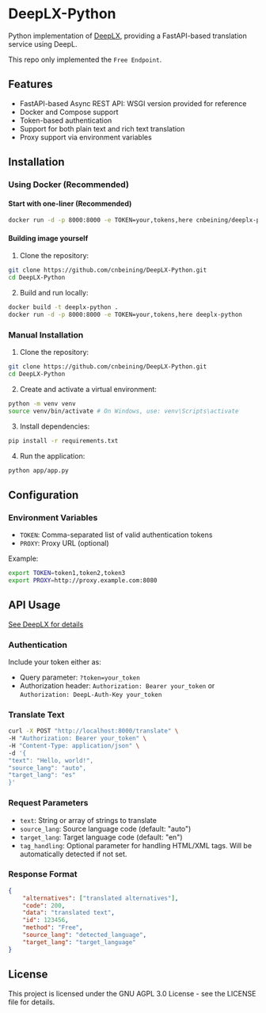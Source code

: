 # DeepLX-Python

Python implementation of [DeepLX](https://github.com/OwO-Network/DeepLX), providing a FastAPI-based translation service using DeepL.

This repo only implemented the `Free Endpoint`.

## Features

- FastAPI-based Async REST API: WSGI version provided for reference
- Docker and Compose support
- Token-based authentication
- Support for both plain text and rich text translation
- Proxy support via environment variables

## Installation

### Using Docker (Recommended)

#### Start with one-liner (Recommended)

```bash
docker run -d -p 8000:8000 -e TOKEN=your,tokens,here cnbeining/deeplx-python:latest
```

#### Building image yourself

1. Clone the repository:

```bash
git clone https://github.com/cnbeining/DeepLX-Python.git
cd DeepLX-Python
```

2. Build and run locally:

```bash
docker build -t deeplx-python .
docker run -d -p 8000:8000 -e TOKEN=your,tokens,here deeplx-python
```

### Manual Installation

1. Clone the repository:

```bash
git clone https://github.com/cnbeining/DeepLX-Python.git
cd DeepLX-Python
```

2. Create and activate a virtual environment:

```bash
python -m venv venv
source venv/bin/activate # On Windows, use: venv\Scripts\activate
```

3. Install dependencies:

```bash
pip install -r requirements.txt
```

4. Run the application:

```bash
python app/app.py
```

## Configuration

### Environment Variables

- `TOKEN`: Comma-separated list of valid authentication tokens
- `PROXY`: Proxy URL (optional)

Example:

```bash
export TOKEN=token1,token2,token3
export PROXY=http://proxy.example.com:8080
```

## API Usage

[See DeepLX for details](https://deeplx.owo.network/endpoints/free.html)

### Authentication

Include your token either as:

- Query parameter: `?token=your_token`
- Authorization header: `Authorization: Bearer your_token` or `Authorization: DeepL-Auth-Key your_token`

### Translate Text

```bash
curl -X POST "http://localhost:8000/translate" \
-H "Authorization: Bearer your_token" \
-H "Content-Type: application/json" \
-d '{
"text": "Hello, world!",
"source_lang": "auto",
"target_lang": "es"
}'
```

### Request Parameters

- `text`: String or array of strings to translate
- `source_lang`: Source language code (default: "auto")
- `target_lang`: Target language code (default: "en")
- `tag_handling`: Optional parameter for handling HTML/XML tags. Will be automatically detected if not set.

### Response Format

```json
{
    "alternatives": ["translated alternatives"],
    "code": 200,
    "data": "translated text",
    "id": 123456,
    "method": "Free",
    "source_lang": "detected_language",
    "target_lang": "target_language"
}
```

## License

This project is licensed under the GNU AGPL 3.0 License - see the LICENSE file for details.
